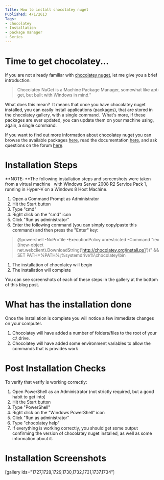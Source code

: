 ```yaml
---
Title: How to install chocolatey nuget
Published: 4/1/2013
Tags:
- chocolatey
- Installation
- package manager
- Series
---
```


# Time to get chocolatey...

If you are not already familiar with [chocolatey nuget](http://chocolatey.org/), let me give you a brief introduction.

>Chocolatey NuGet is a Machine Package Manager, somewhat like apt-get, but built with Windows in mind."

What does this mean?  It means that once you have chocolatey nuget installed, you can easily install applications (packages), that are stored in the chocolatey gallery, with a single command.  What's more, if these packages are ever updated, you can update them on your machine using, again, a single command.

If you want to find out more information about chocolatey nuget you can browse the available packages [here](http://chocolatey.org/packages), read the documentation [here](https://github.com/chocolatey/chocolatey/wiki), and ask questions on the forum [here](https://groups.google.com/forum/?fromgroups#!forum/chocolatey).


# Installation Steps

**NOTE: **The following installation steps and screenshots were taken from a virtual machine   with Windows Server 2008 R2 Service Pack 1, running in Hyper-V on a Windows 8 Host Machine.

1. Open a Command Prompt as Administrator
1. Hit the Start button
1. Type "cmd"
1. Right click on the "cmd" icon
1. Click "Run as administrator"
1. Enter the following command (you can simply copy/paste this command) and then press the "Enter" key:

>@powershell -NoProfile -ExecutionPolicy unrestricted -Command "iex ((new-object net.webclient).DownloadString('http://chocolatey.org/install.ps1'))" && SET PATH=%PATH%;%systemdrive%\chocolatey\bin

1. The installation of chocolatey will begin
1. The installation will complete

You can see screenshots of each of these steps in the gallery at the bottom of this blog post.

# What has the installation done

Once the installation is complete you will notice a few immediate changes on your computer.

1. Chocolatey will have added a number of folders/files to the root of your c:\ drive.
1. Chocolatey will have added some environment variables to allow the commands that is provides work

# Post Installation Checks

To verify that verify is working correctly:

1. Open PowerShell as an Administrator (not strictly required, but a good habit to get into)
1. Hit the Start button
1. Type "PowerShell"
1. Right click on the "Windows PowerShell" icon
1. Click "Run as administrator"
1. Type "chocolatey help"
1. If everything is working correctly, you should get some output confirming the version of chocolatey nuget installed, as well as some information about it.

# Installation Screenshots

[gallery ids="1727,1728,1729,1730,1732,1731,1737,1734"]
